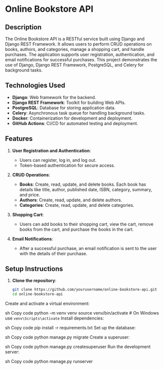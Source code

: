 # Online Bookstore API

## Description

The Online Bookstore API is a RESTful service built using Django and Django REST Framework. It allows users to perform CRUD operations on books, authors, and categories, manage a shopping cart, and handle purchases. The application supports user registration, authentication, and email notifications for successful purchases. This project demonstrates the use of Django, Django REST Framework, PostgreSQL, and Celery for background tasks.

## Technologies Used

- **Django**: Web framework for the backend.
- **Django REST Framework**: Toolkit for building Web APIs.
- **PostgreSQL**: Database for storing application data.
- **Celery**: Asynchronous task queue for handling background tasks.
- **Docker**: Containerization for development and deployment.
- **GitHub Actions**: CI/CD for automated testing and deployment.

## Features

1. **User Registration and Authentication**:
   - Users can register, log in, and log out.
   - Token-based authentication for secure access.

2. **CRUD Operations**:
   - **Books**: Create, read, update, and delete books. Each book has details like title, author, published date, ISBN, category, summary, and price.
   - **Authors**: Create, read, update, and delete authors.
   - **Categories**: Create, read, update, and delete categories.

3. **Shopping Cart**:
   - Users can add books to their shopping cart, view the cart, remove books from the cart, and purchase the books in the cart.

4. **Email Notifications**:
   - After a successful purchase, an email notification is sent to the user with the details of their purchase.

## Setup Instructions

1. **Clone the repository**:
   ```sh
   git clone https://github.com/yourusername/online-bookstore-api.git
   cd online-bookstore-api

Create and activate a virtual environment:

sh
Copy code
python -m venv venv
source venv/bin/activate  # On Windows use `venv\Scripts\activate`
Install dependencies:

sh
Copy code
pip install -r requirements.txt
Set up the database:

sh
Copy code
python manage.py migrate
Create a superuser:

sh
Copy code
python manage.py createsuperuser
Run the development server:

sh
Copy code
python manage.py runserver
